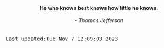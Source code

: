 
<div align="center"><b><span>He who knows best knows how little he knows.</span></b><br><br><i> - Thomas Jefferson</i></div>
<br><br><kbd>Last updated:Tue Nov  7 12:09:03 2023</kbd>